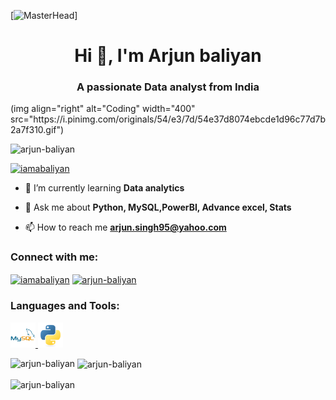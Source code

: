 [![MasterHead](https://mca140.com/wp-content/themes/mca140/images/dataanalytics-mobile-banner.jpg)]
<h1 align="center">Hi 👋, I'm Arjun baliyan</h1>
<h3 align="center">A passionate Data analyst from India</h3>
(img align="right" alt="Coding" width="400" src="https://i.pinimg.com/originals/54/e3/7d/54e37d8074ebcde1d96c77d7b2a7f310.gif")

<p align="left"> <img src="https://komarev.com/ghpvc/?username=arjun-baliyan&label=Profile%20views&color=0e75b6&style=flat" alt="arjun-baliyan" /> </p>

<p align="left"> <a href="https://twitter.com/iamabaliyan" target="blank"><img src="https://img.shields.io/twitter/follow/iamabaliyan?logo=twitter&style=for-the-badge" alt="iamabaliyan" /></a> </p>

- 🌱 I’m currently learning **Data analytics**

- 💬 Ask me about **Python, MySQL,PowerBI, Advance excel, Stats**

- 📫 How to reach me **arjun.singh95@yahoo.com**

<h3 align="left">Connect with me:</h3>
<p align="left">
<a href="https://twitter.com/iamabaliyan" target="blank"><img align="center" src="https://raw.githubusercontent.com/rahuldkjain/github-profile-readme-generator/master/src/images/icons/Social/twitter.svg" alt="iamabaliyan" height="30" width="40" /></a>
<a href="https://linkedin.com/in/arjun-baliyan" target="blank"><img align="center" src="https://raw.githubusercontent.com/rahuldkjain/github-profile-readme-generator/master/src/images/icons/Social/linked-in-alt.svg" alt="arjun-baliyan" height="30" width="40" /></a>
</p>

<h3 align="left">Languages and Tools:</h3>
<p align="left"> <a href="https://www.mysql.com/" target="_blank" rel="noreferrer"> <img src="https://raw.githubusercontent.com/devicons/devicon/master/icons/mysql/mysql-original-wordmark.svg" alt="mysql" width="40" height="40"/> </a> <a href="https://www.python.org" target="_blank" rel="noreferrer"> <img src="https://raw.githubusercontent.com/devicons/devicon/master/icons/python/python-original.svg" alt="python" width="40" height="40"/> </a> </p>

<p><img align="left" src="https://github-readme-stats.vercel.app/api/top-langs?username=arjun-baliyan&show_icons=true&locale=en&layout=compact" alt="arjun-baliyan" /></p>

<p>&nbsp;<img align="center" src="https://github-readme-stats.vercel.app/api?username=arjun-baliyan&show_icons=true&locale=en" alt="arjun-baliyan" /></p>

<p><img align="center" src="https://github-readme-streak-stats.herokuapp.com/?user=arjun-baliyan&" alt="arjun-baliyan" /></p>
